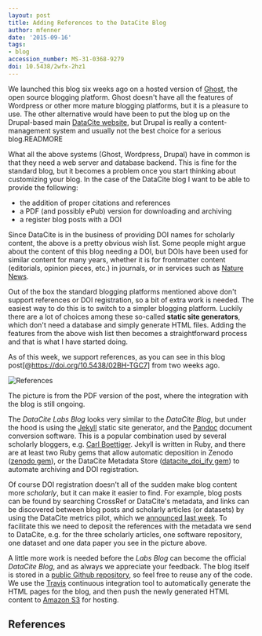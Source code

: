 ```yaml
---
layout: post
title: Adding References to the DataCite Blog
author: mfenner
date: '2015-09-16'
tags:
- blog
accession_number: MS-31-0368-9279
doi: 10.5438/2wfx-2hz1
---
```

We launched this blog six weeks ago on a hosted version of [Ghost](https://ghost.org/), the open source blogging platform. Ghost doesn't have all the features of Wordpress or other more mature blogging platforms, but it is a pleasure to use. The other alternative would have been to put the blog up on the Drupal-based main [DataCite website](http://www.datacite.org), but Drupal is really a content-management system and usually not the best choice for a serious blog.READMORE

What all the above systems (Ghost, Wordpress, Drupal) have in common is that they need a web server and database backend. This is fine for the standard blog, but it becomes a problem once you start thinking about customizing your blog. In the case of the DataCite blog I want to be able to provide the following:

* the addition of proper citations and references
* a PDF (and possibly ePub) version for downloading and archiving
* a register blog posts with a DOI

Since DataCite is in the business of providing DOI names for scholarly content, the above is a pretty obvious wish list. Some people might argue about the content of this blog needing a DOI, but DOIs have been used for similar content for many years, whether it is for frontmatter content (editorials, opinion pieces, etc.) in journals, or in services such as [Nature News](http://www.nature.com/news/).

Out of the box the standard blogging platforms mentioned above don't support references or DOI registration, so a bit of extra work is needed. The easiest way to do this is to switch to a  simpler blogging platform. Luckily there are a lot of choices among these so-called **static site generators**, which don't need a database and simply generate HTML files. Adding the features from the above wish list then becomes a straightforward process and that is what I have started doing.

As of this week, we support references, as you can see in this blog post[@https://doi.org/10.5438/02BH-TGC7] from two weeks ago.

![References](/images/2015/09/Bildschirmfoto-2015-09-15-um-20-19-48.png)

The picture is from the PDF version of the post, where the integration with the blog is still ongoing.

The *DataCite Labs Blog* looks very similar to the *DataCite Blog*, but under the hood is using the [Jekyll](https://github.com/jekyll/jekyll) static site generator, and the [Pandoc](http://pandoc.org/README.html) document conversion software. This is a popular combination used by several scholarly bloggers, e.g. [Carl Boettiger](http://www.carlboettiger.info/2015/01/07/automated-knitr-in-jekyll.html). Jekyll is written in Ruby, and there are at least two Ruby gems that allow automatic deposition in Zenodo ([zenodo gem](https://github.com/sprotocols/zenodo)), or the DataCite Metadata Store ([datacite_doi_ify gem](https://github.com/datacite/datacite_doi_ify)) to automate archiving and DOI registration.

Of course DOI registration doesn't all of the sudden make blog content more ​​*scholarly*​, but it can make it easier to find. For example, blog posts can be found by searching CrossRef or DataCite's metadata, and links can be discovered between blog posts and scholarly articles (or datasets) by using the DataCite metrics pilot, which we [announced last week](/announcing-data-level-metrics-in-datacite-labs/). To facilitate this we need to deposit the references with the metadata we send to DataCite, e.g. for the three scholarly articles, one software repository, one dataset and one data paper you see in the picture above.

A little more work is needed before the *Labs Blog* can become the official *DataCite Blog*, and as always we appreciate your feedback. The blog itself is stored in a [public Github repository](https://github.com/datacite/blog), so feel free to reuse any of the code. We use the [Travis](https://travis-ci.org/) continuous integration tool to automatically generate the HTML pages for the blog, and then push the newly generated HTML content to [Amazon S3](https://aws.amazon.com/s3/) for hosting.

## References
